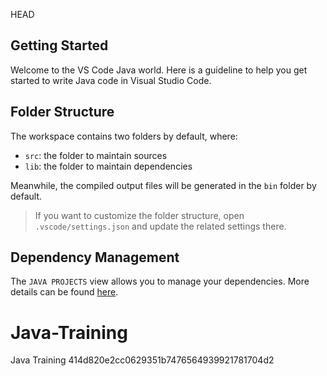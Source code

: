 HEAD
## Getting Started
Welcome to the VS Code Java world. Here is a guideline to help you get started to write Java code in Visual Studio Code.

## Folder Structure
The workspace contains two folders by default, where:

- `src`: the folder to maintain sources
- `lib`: the folder to maintain dependencies

Meanwhile, the compiled output files will be generated in the `bin` folder by default.

> If you want to customize the folder structure, open `.vscode/settings.json` and update the related settings there.

## Dependency Management
The `JAVA PROJECTS` view allows you to manage your dependencies. More details can be found [here](https://github.com/microsoft/vscode-java-dependency#manage-dependencies).

# Java-Training
Java Training
414d820e2cc0629351b7476564939921781704d2
